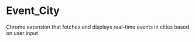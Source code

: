 # Event_City
Chrome extension that fetches and displays real-time events in cities based on user input
